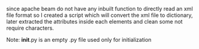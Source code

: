 since apache beam do not have any inbuilt function to directly read an xml file format so I created a script which will convert the xml file to dictionary, 
later extracted the attributes inside each elements and clean some not require characters.

Note: __init__.py is an empty .py file used only for initialization

